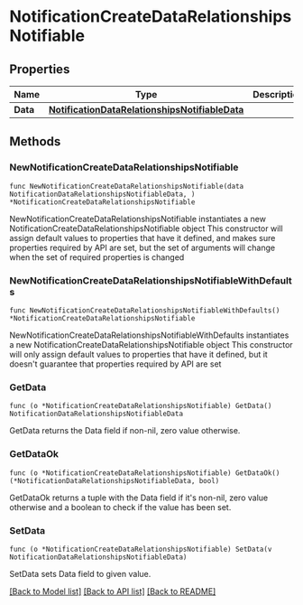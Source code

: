 # NotificationCreateDataRelationshipsNotifiable

## Properties

Name | Type | Description | Notes
------------ | ------------- | ------------- | -------------
**Data** | [**NotificationDataRelationshipsNotifiableData**](NotificationDataRelationshipsNotifiableData.md) |  | 

## Methods

### NewNotificationCreateDataRelationshipsNotifiable

`func NewNotificationCreateDataRelationshipsNotifiable(data NotificationDataRelationshipsNotifiableData, ) *NotificationCreateDataRelationshipsNotifiable`

NewNotificationCreateDataRelationshipsNotifiable instantiates a new NotificationCreateDataRelationshipsNotifiable object
This constructor will assign default values to properties that have it defined,
and makes sure properties required by API are set, but the set of arguments
will change when the set of required properties is changed

### NewNotificationCreateDataRelationshipsNotifiableWithDefaults

`func NewNotificationCreateDataRelationshipsNotifiableWithDefaults() *NotificationCreateDataRelationshipsNotifiable`

NewNotificationCreateDataRelationshipsNotifiableWithDefaults instantiates a new NotificationCreateDataRelationshipsNotifiable object
This constructor will only assign default values to properties that have it defined,
but it doesn't guarantee that properties required by API are set

### GetData

`func (o *NotificationCreateDataRelationshipsNotifiable) GetData() NotificationDataRelationshipsNotifiableData`

GetData returns the Data field if non-nil, zero value otherwise.

### GetDataOk

`func (o *NotificationCreateDataRelationshipsNotifiable) GetDataOk() (*NotificationDataRelationshipsNotifiableData, bool)`

GetDataOk returns a tuple with the Data field if it's non-nil, zero value otherwise
and a boolean to check if the value has been set.

### SetData

`func (o *NotificationCreateDataRelationshipsNotifiable) SetData(v NotificationDataRelationshipsNotifiableData)`

SetData sets Data field to given value.



[[Back to Model list]](../README.md#documentation-for-models) [[Back to API list]](../README.md#documentation-for-api-endpoints) [[Back to README]](../README.md)



